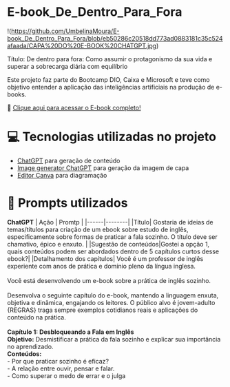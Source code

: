 # E-book_De_Dentro_Para_Fora

!(https://github.com/UmbelinaMoura/E-book_De_Dentro_Para_Fora/blob/eb50286c20518dd773ad0883181c35c524afaada/CAPA%20DO%20E-BOOK%20CHATGPT.jpg)


Título: De dentro para fora: Como assumir o protagonismo da sua vida e superar a sobrecarga diária com equilíbrio

Este projeto faz parte do Bootcamp DIO, Caixa e Microsoft e teve como objetivo entender a aplicação das inteligências artificiais na produção de e-books.

📕 [Clique aqui para acessar o E-book completo!](https://github.com/UmbelinaMoura/E-book_De_Dentro_Para_Fora/blob/e7222fc7330b8f9fb163480e34eada35bc5fe088/PROJETO%20E-BOOK%20BOOTCAMP%20REVISADO.pdf)

# 💻 Tecnologias utilizadas no projeto
- [ChatGPT](https://chatgpt.com/) para geração de conteúdo
- [Image generator ChatGPT](https://chatgpt.com/g/g-pmuQfob8d-image-generator) para geração da imagem de capa
- [Editor Canva](https://www.canva.com/pt_br/) para diagramação

# 🧠 Prompts utilizados

**ChatGPT**
| Ação | Promtp |
|------|--------|
|Título| Gostaria de ideias de temas/títulos para criação de um ebook sobre estudo de inglês, especificamente sobre formas de praticar a fala sozinho. O título deve ser chamativo, épico e enxuto. |
|Sugestão de conteúdos|Gostei a opção 1, quais conteúdos podem ser abordados dentro de 5 capítulos curtos desse ebook?|
|Detalhamento dos capítulos| Você é um professor de inglês experiente com anos de prática e domínio pleno da língua inglesa.<br><br>Você está desenvolvendo um e-book sobre a prática de inglês sozinho.<br><br>Desenvolva o seguinte capítulo do e-book, mantendo a linguagem enxuta, objetiva e dinâmica, engajando os leitores. O público alvo é jovem-adulto {REGRAS} traga sempre exemplos cotidianos reais e aplicações do conteúdo na prática.<br><br>**Capítulo 1: Desbloqueando a Fala em Inglês**<br>**Objetivo:** Desmistificar a prática da fala sozinho e explicar sua importância no aprendizado.<br>**Conteúdos:**<br>- Por que praticar sozinho é eficaz?<br>- A relação entre ouvir, pensar e falar.<br>- Como superar o medo de errar e o julga
